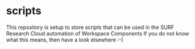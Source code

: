# scripts
This repository is setup to store scripts that can be used in the SURF Research Cloud automation of Workspace Components
If you do not know what this means, then have a look elsewhere :-)
